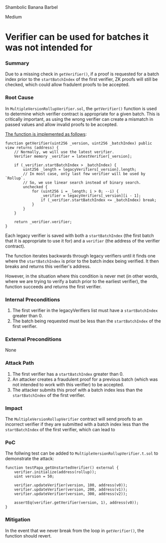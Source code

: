 Shambolic Banana Barbel

Medium

# Verifier can be used for batches it was not intended for

### Summary

Due to a missing check in `getVerifier()`, if a proof is requested for a batch index prior to the `startBatchIndex` of the first verifier, ZK proofs will still be checked, which could allow fradulent proofs to be accepted.

### Root Cause

In `MultipleVersionRollupVerifier.sol`, the `getVerifier()` function is used to determine which verifier contract is appropriate for a given batch. This is critically important, as using the wrong verifier can create a mismatch in passed values and allow invalid proofs to be accepted.

[The function is implemented as follows](https://github.com/sherlock-audit/2024-08-morphl2/blob/main/morph/contracts/contracts/l1/rollup/MultipleVersionRollupVerifier.sol#L95-L112):
```solidity
function getVerifier(uint256 _version, uint256 _batchIndex) public view returns (address) {
    // Normally, we will use the latest verifier.
    Verifier memory _verifier = latestVerifier[_version];

    if (_verifier.startBatchIndex > _batchIndex) {
        uint256 _length = legacyVerifiers[_version].length;
        // In most case, only last few verifier will be used by `Rollup`.
        // So, we use linear search instead of binary search.
        unchecked {
            for (uint256 i = _length; i > 0; --i) {
                _verifier = legacyVerifiers[_version][i - 1];
                if (_verifier.startBatchIndex <= _batchIndex) break;
            }
        }
    }

    return _verifier.verifier;
}
```
Each legacy verifier is saved with both a `startBatchIndex` (the first batch that it is appropriate to use it for) and a `verifier` (the address of the verifier contract).

The function iterates backwards through legacy verifiers until it finds one where the `startBatchIndex` is prior to the batch index being verified. It then breaks and returns this verifier's address.

However, in the situation where this condition is never met (in other words, where we are trying to verify a batch prior to the earliest verifier), the function succeeds and returns the first verifier.

### Internal Preconditions

1. The first verifier in the legacyVerifiers list must have a `startBatchIndex` greater than 0.
2. The batch being requested must be less than the `startBatchIndex` of the first verifier.

### External Preconditions

None

### Attack Path

1. The first verifier has a `startBatchIndex` greater than 0.
2. An attacker creates a fraudulent proof for a previous batch (which was not intended to work with this verifier) to be accepted.
3. The attacker submits this proof with a batch index less than the `startBatchIndex` of the first verifier.

### Impact

The `MultipleVersionRollupVerifier` contract will send proofs to an incorrect verifier if they are submitted with a batch index less than the `startBatchIndex` of the first verifier, which can lead to

### PoC

The follwing test can be added to `MultipleVersionRollupVerifier.t.sol` to demonstrate the attack:
```solidity
function testPapa_getUnstartedVerifier() external {
    verifier.initialize(address(rollup));
    uint version = 50;

    verifier.updateVerifier(version, 100, address(v0));
    verifier.updateVerifier(version, 200, address(v1));
    verifier.updateVerifier(version, 300, address(v2));

    assertEq(verifier.getVerifier(version, 1), address(v0));
}
```

### Mitigation

In the event that we never break from the loop in `getVerifier()`, the function should revert.
